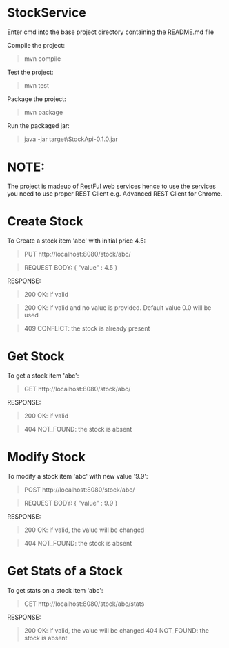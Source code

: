 # StockService

Enter cmd into the base project directory containing the README.md file

Compile the project:
> mvn compile

Test the project:
> mvn test

Package the project:
> mvn package

Run the packaged jar:
> java -jar target\StockApi-0.1.0.jar

# NOTE: 
The project is madeup of RestFul web services hence to use the services you need to use proper REST Client 
e.g. Advanced REST Client for Chrome.

# Create Stock

To Create a stock item 'abc' with initial price 4.5:

> PUT http://localhost:8080/stock/abc/

> REQUEST BODY:
{
  "value" : 4.5
}

RESPONSE:

> 200 OK: if valid

> 200 OK: if valid and no value is provided. Default value 0.0 will be used

> 409 CONFLICT: the stock is already present

# Get Stock

To get a stock item 'abc':

> GET http://localhost:8080/stock/abc/

RESPONSE:
> 200 OK: if valid

> 404 NOT_FOUND: the stock is absent

# Modify Stock

To modify a stock item 'abc' with new value '9.9':

> POST http://localhost:8080/stock/abc/

> REQUEST BODY:
{
  "value" : 9.9
}

RESPONSE:

> 200 OK: if valid, the value will be changed

> 404 NOT_FOUND: the stock is absent

# Get Stats of a Stock

To get stats on a stock item 'abc':

> GET http://localhost:8080/stock/abc/stats

RESPONSE:

> 200 OK: if valid, the value will be changed
> 404 NOT_FOUND: the stock is absent
